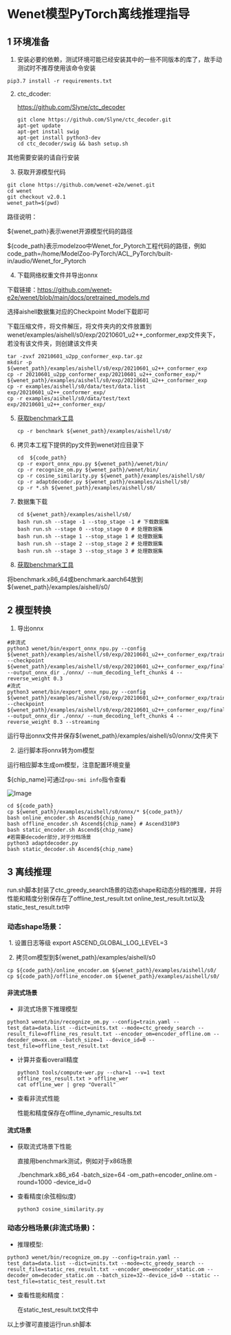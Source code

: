 # Wenet模型PyTorch离线推理指导

## 1 环境准备 

1. 安装必要的依赖，测试环境可能已经安装其中的一些不同版本的库了，故手动测试时不推荐使用该命令安装  

```
pip3.7 install -r requirements.txt  
```

2. ctc_dcoder:

   https://github.com/Slyne/ctc_decoder
   
   ```
   git clone https://github.com/Slyne/ctc_decoder.git
   apt-get update
   apt-get install swig
   apt-get install python3-dev 
   cd ctc_decoder/swig && bash setup.sh
   ```

其他需要安装的请自行安装

3. 获取开源模型代码  

```
git clone https://github.com/wenet-e2e/wenet.git
cd wenet
git checkout v2.0.1
wenet_path=$(pwd)
```

路径说明：

${wenet_path}表示wenet开源模型代码的路径

${code_path}表示modelzoo中Wenet_for_Pytorch工程代码的路径，例如code_path=/home/ModelZoo-PyTorch/ACL_PyTorch/built-in/audio/Wenet_for_Pytorch

4. 下载网络权重文件并导出onnx

下载链接：https://github.com/wenet-e2e/wenet/blob/main/docs/pretrained_models.md

选择aishell数据集对应的Checkpoint Model下载即可

下载压缩文件，将文件解压，将文件夹内的文件放置到wenet/examples/aishell/s0/exp/20210601_u2++_conformer_exp文件夹下，若没有该文件夹，则创建该文件夹

```
tar -zvxf 20210601_u2pp_conformer_exp.tar.gz
mkdir -p ${wenet_path}/examples/aishell/s0/exp/20210601_u2++_conformer_exp
cp -r 20210601_u2pp_conformer_exp/20210601_u2++_conformer_exp/* ${wenet_path}/examples/aishell/s0/exp/20210601_u2++_conformer_exp
cp -r examples/aishell/s0/data/test/data.list exp/20210601_u2++_conformer_exp/
cp -r examples/aishell/s0/data/test/text exp/20210601_u2++_conformer_exp/
```

5. [获取benchmark工具](https://gitee.com/ascend/cann-benchmark/tree/master/infer)

   ```
   cp -r benchmark ${wenet_path}/examples/aishell/s0/ 
   ```
   
6. 拷贝本工程下提供的py文件到wenet对应目录下

   ```
   cd  ${code_path}
   cp -r export_onnx_npu.py ${wenet_path}/wenet/bin/
   cp -r recognize_om.py ${wenet_path}/wenet/bin/
   cp -r cosine_similarity.py ${wenet_path}/examples/aishell/s0/ 
   cp -r adaptdecoder.py ${wenet_path}/examples/aishell/s0/
   cp -r *.sh ${wenet_path}/examples/aishell/s0/ 
   ```

7. 数据集下载

   ```
   cd ${wenet_path}/examples/aishell/s0/
   bash run.sh --stage -1 --stop_stage -1 # 下载数据集
   bash run.sh --stage 0 --stop_stage 0 # 处理数据集
   bash run.sh --stage 1 --stop_stage 1 # 处理数据集
   bash run.sh --stage 2 --stop_stage 2 # 处理数据集
   bash run.sh --stage 3 --stop_stage 3 # 处理数据集
   ```

8. [获取benchmark工具](https://gitee.com/ascend/cann-benchmark/tree/master/infer)

​       将benchmark.x86_64或benchmark.aarch64放到${wenet_path}/examples/aishell/s0/

## 2 模型转换

1. 导出onnx

```
#非流式
python3 wenet/bin/export_onnx_npu.py --config ${wenet_path}/examples/aishell/s0/exp/20210601_u2++_conformer_exp/train.yaml --checkpoint ${wenet_path}/examples/aishell/s0/exp/20210601_u2++_conformer_exp/final.pt --output_onnx_dir ./onnx/ --num_decoding_left_chunks 4 --reverse_weight 0.3 
#流式
python3 wenet/bin/export_onnx_npu.py --config ${wenet_path}/examples/aishell/s0/exp/20210601_u2++_conformer_exp/train.yaml --checkpoint ${wenet_path}/examples/aishell/s0/exp/20210601_u2++_conformer_exp/final.pt --output_onnx_dir ./onnx/ --num_decoding_left_chunks 4 --reverse_weight 0.3 --streaming
```

运行导出onnx文件并保存${wenet_path}/examples/aishell/s0/onnx/文件夹下

2.  运行脚本将onnx转为om模型

   运行相应脚本生成om模型，注意配置环境变量

   ${chip_name}可通过`npu-smi info`指令查看

   ![Image](https://gitee.com/ascend/ModelZoo-PyTorch/raw/master/ACL_PyTorch/images/310P3.png)

```
cd ${code_path}
cp ${wenet_path}/examples/aishell/s0/onnx/* ${code_path}/
bash online_encoder.sh Ascend${chip_name} 
bash offline_encoder.sh Ascend${chip_name} # Ascend310P3
bash static_encoder.sh Ascend${chip_name}
#若需要decoder部分,对于分档场景
python3 adaptdecoder.py
bash static_decoder.sh Ascend${chip_name}
```

## 3 离线推理 

run.sh脚本封装了ctc_greedy_search场景的动态shape和动态分档的推理，并将性能和精度分别保存在了offline_test_result.txt online_test_result.txt以及static_test_result.txt中

### 	动态shape场景：

​        1. 设置日志等级 export ASCEND_GLOBAL_LOG_LEVEL=3

​        2. 拷贝om模型到${wenet_path}/examples/aishell/s0

```
cp ${code_path}/online_encoder.om ${wenet_path}/examples/aishell/s0/
cp ${code_path}/offline_encoder.om ${wenet_path}/examples/aishell/s0/
```

#### 非流式场景

- 非流式场景下推理模型


```
python3 wenet/bin/recognize_om.py --config=train.yaml --test_data=data.list --dict=units.txt --mode=ctc_greedy_search --result_file=offline_res_result.txt --encoder_om=encoder_offline.om --decoder_om=xx.om --batch_size=1 --device_id=0 --test_file=offline_test_result.txt
```

- 计算并查看overall精度

  ```
  python3 tools/compute-wer.py --char=1 --v=1 text offline_res_result.txt > offline_wer
  cat offline_wer | grep "Overall"
  ```

- 查看非流式性能

  性能和精度保存在offline_dynamic_results.txt


#### 流式场景

- 获取流式场景下性能

  直接用benchmark测试，例如对于x86场景

  ./benchmark.x86_x64 -batch_size=64 -om_path=encoder_online.om -round=1000 -device_id=0

- 查看精度(余弦相似度)

  ```
  python3 cosine_similarity.py
  ```

### 动态分档场景(非流式场景)：

- 推理模型:


```
python3 wenet/bin/recognize_om.py --config=train.yaml --test_data=data.list --dict=units.txt --mode=ctc_greedy_search --result_file=static_res_result.txt --encoder_om=encoder_static.om --decoder_om=decoder_static.om --batch_size=32--device_id=0 --static --test_file=static_test_result.txt
```

- 查看性能和精度：

  在static_test_result.txt文件中

以上步骤可直接运行run.sh脚本



